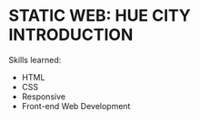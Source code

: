 # STATIC WEB: HUE CITY INTRODUCTION

Skills learned:
- HTML
- CSS
- Responsive
- Front-end Web Development
